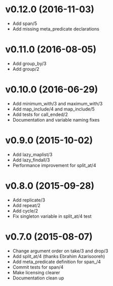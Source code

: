 # v0.12.0 (2016-11-03)

  * Add span/5
  * Add missing meta_predicate declarations

# v0.11.0 (2016-08-05)

  * Add group_by/3
  * Add group/2

# v0.10.0 (2016-06-29)

  * Add minimum_with/3 and maximum_with/3
  * Add map_include/4 and map_include/5
  * Add tests for call_ended/2
  * Documentation and variable naming fixes

# v0.9.0 (2015-10-02)

  * Add lazy_maplist/3
  * Add lazy_findall/3
  * Performance improvement for split_at/4

# v0.8.0 (2015-09-28)

  * Add replicate/3
  * Add repeat/2
  * Add cycle/2
  * Fix singleton variable in split_at/4 test

# v0.7.0 (2015-08-07)

  * Change argument order on take/3 and drop/3
  * Add split_at/4 (thanks Ebrahim Azarisooreh)
  * Add meta_predicate definition for span_/4
  * Commit tests for span/4
  * Make licensing clearer
  * Documentation clean up
